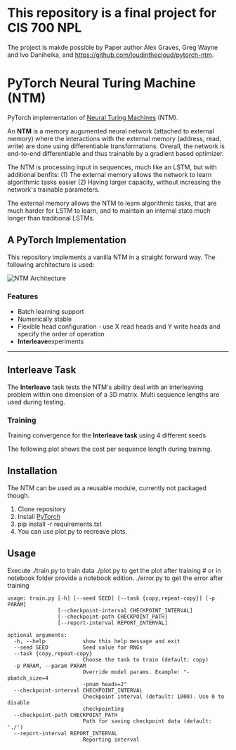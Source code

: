 # This repository is a final project for CIS 700 NPL
The project is makde possible by Paper author Alex Graves, Greg Wayne and Ivo Danihelka, and https://github.com/loudinthecloud/pytorch-ntm.


# PyTorch Neural Turing Machine (NTM)

PyTorch implementation of [Neural Turing Machines](https://arxiv.org/abs/1410.5401) (NTM).

An **NTM** is a memory augumented neural network (attached to external memory) where the interactions with the external memory (address, read, write) are done using differentiable transformations. Overall, the network is end-to-end differentiable and thus trainable by a gradient based optimizer.

The NTM is processing input in sequences, much like an LSTM, but with additional benfits: (1) The external memory allows the network to learn algorithmic tasks easier (2) Having larger capacity, without increasing the network's trainable parameters.

The external memory allows the NTM to learn algorithmic tasks, that are much harder for LSTM to learn, and to maintain an internal state much longer than traditional LSTMs.

## A PyTorch Implementation

This repository implements a vanilla NTM in a straight forward way. The following architecture is used:

![NTM Architecture](https://github.com/loudinthecloud/pytorch-ntm/blob/master/images/ntm.png)

### Features
* Batch learning support
* Numerically stable
* Flexible head configuration - use X read heads and Y write heads and specify the order of operation
* **Interleave**experiments

***

## Interleave Task

The **Interleave** task tests the NTM's ability deal with an interleaving problem within one dimension of a 3D matrix. Multi sequence lengths are used during testing.

### Training

Training convergence for the **Interleave task** using 4 different seeds 


 The following plot shows the cost per sequence length during training. 



## Installation

The NTM can be used as a reusable module, currently not packaged though.

1. Clone repository
2. Install [PyTorch](http://pytorch.org/)
3. pip install -r requirements.txt
4. You can use plot.py to recreave plots.
## Usage
Execute ./train.py to train data
        ./plot.py to get the plot after training # or in notebook folder provide a notebook edition.
        ./error.py to get the error after training

```
usage: train.py [-h] [--seed SEED] [--task {copy,repeat-copy}] [-p PARAM]
                [--checkpoint-interval CHECKPOINT_INTERVAL]
                [--checkpoint-path CHECKPOINT_PATH]
                [--report-interval REPORT_INTERVAL]

optional arguments:
  -h, --help            show this help message and exit
  --seed SEED           Seed value for RNGs
  --task {copy,repeat-copy}
                        Choose the task to train (default: copy)
  -p PARAM, --param PARAM
                        Override model params. Example: "-pbatch_size=4
                        -pnum_heads=2"
  --checkpoint-interval CHECKPOINT_INTERVAL
                        Checkpoint interval (default: 1000). Use 0 to disable
                        checkpointing
  --checkpoint-path CHECKPOINT_PATH
                        Path for saving checkpoint data (default: './')
  --report-interval REPORT_INTERVAL
                        Reporting interval
```
